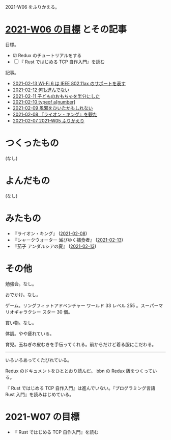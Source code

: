 2021-W06 をふりかえる。

# [2021-W06 の目標][2021-02-07] とその記事

目標。

- ☑ Redux のチュートリアルをする
- ☐ 『 Rust ではじめる TCP 自作入門』を読む

記事。

- [2021-02-13 Wi-Fi 6 は IEEE 802.11ax のサポートを表す][2021-02-13]
- [2021-02-12 何も進んでない][2021-02-12]
- [2021-02-11 子どものおもちゃを半分にした][2021-02-11]
- [2021-02-10 typeof a[number]][2021-02-10]
- [2021-02-09 風邪をひいたかもしれない][2021-02-09]
- [2021-02-08 『ライオン・キング』を観た][2021-02-08]
- [2021-02-07 2021-W05 ふりかえり][2021-02-07]

# つくったもの

(なし)

# よんだもの

(なし)

# みたもの

- 『ライオン・キング』 ([2021-02-08][])
- 『シャークウォーター 滅びゆく捕食者』 ([2021-02-13][])
- 『茄子 アンダルシアの夏』 ([2021-02-13][])

# その他

勉強会。なし。

おでかけ。なし。

ゲーム。リングフィットアドベンチャー ワールド 33 レベル 255 。スーパーマリオギャラクシー スター 30 個。

買い物。なし。

体調。やや疲れている。

育児。玉ねぎの皮むきを手伝ってくれる。前からだけど着る服にこだわる。

---

いろいろあってくたびれている。

Redux のドキュメントをひととおり読んだ。 bbn の Redux 版をつくっている。

『 Rust ではじめる TCP 自作入門』は進んでいない。『プログラミング言語 Rust 入門』を読みはじめている。

# 2021-W07 の目標

- 『 Rust ではじめる TCP 自作入門』を読む

[2021-02-07]: https://blog.bouzuya.net/2021/02/07/
[2021-02-08]: https://blog.bouzuya.net/2021/02/08/
[2021-02-09]: https://blog.bouzuya.net/2021/02/09/
[2021-02-10]: https://blog.bouzuya.net/2021/02/10/
[2021-02-11]: https://blog.bouzuya.net/2021/02/11/
[2021-02-12]: https://blog.bouzuya.net/2021/02/12/
[2021-02-13]: https://blog.bouzuya.net/2021/02/13/
